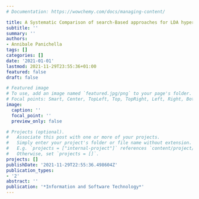 ```yaml
---
# Documentation: https://wowchemy.com/docs/managing-content/

title: A Systematic Comparison of search-Based approaches for LDA hyperparameter tuning
subtitle: ''
summary: ''
authors:
- Annibale Panichella
tags: []
categories: []
date: '2021-01-01'
lastmod: 2021-11-29T23:55:36+01:00
featured: false
draft: false

# Featured image
# To use, add an image named `featured.jpg/png` to your page's folder.
# Focal points: Smart, Center, TopLeft, Top, TopRight, Left, Right, BottomLeft, Bottom, BottomRight.
image:
  caption: ''
  focal_point: ''
  preview_only: false

# Projects (optional).
#   Associate this post with one or more of your projects.
#   Simply enter your project's folder or file name without extension.
#   E.g. `projects = ["internal-project"]` references `content/project/deep-learning/index.md`.
#   Otherwise, set `projects = []`.
projects: []
publishDate: '2021-11-29T22:55:36.498604Z'
publication_types:
- '2'
abstract: ''
publication: '*Information and Software Technology*'
---
```

